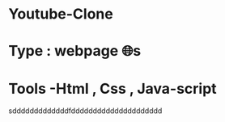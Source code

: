 # Youtube-Clone
# Type : webpage 🌐s
# Tools -Html , Css , Java-script 

sdddddddddddddfddddddddddddddddddddd